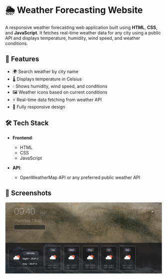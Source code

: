 # 🌦️ Weather Forecasting Website

A responsive weather forecasting web application built using **HTML**, **CSS**, and **JavaScript**. It fetches real-time weather data for any city using a public API and displays temperature, humidity, wind speed, and weather conditions.

## 🚀 Features

- 🌍 Search weather by city name
- 🌡️ Displays temperature in Celsius
- 💧 Shows humidity, wind speed, and conditions
- 🖼️ Weather icons based on current conditions
- ⚡ Real-time data fetching from weather API
- 📱 Fully responsive design


## 🛠️ Tech Stack

- **Frontend**:
  - HTML
  - CSS
  - JavaScript

- **API**:
  - OpenWeatherMap API or any preferred public weather API

## 📸 Screenshots
![Weather Report](Weather.png)
